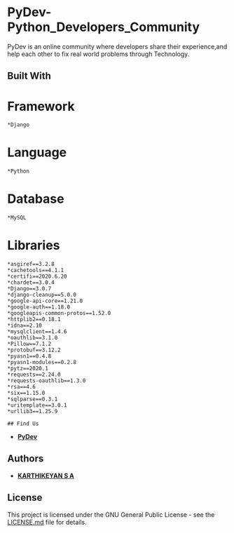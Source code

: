# PyDev-Python_Developers_Community

PyDev is an online community where developers share their experience,and help each other to fix real world problems through Technology.

## Built With
  # Framework
    *Django
  # Language
    *Python
  # Database
    *MySQL
  # Libraries
    *asgiref==3.2.8
    *cachetools==4.1.1
    *certifi==2020.6.20
    *chardet==3.0.4
    *Django==3.0.7
    *django-cleanup==5.0.0
    *google-api-core==1.21.0
    *google-auth==1.18.0
    *googleapis-common-protos==1.52.0
    *httplib2==0.18.1
    *idna==2.10
    *mysqlclient==1.4.6
    *oauthlib==3.1.0
    *Pillow==7.1.2
    *protobuf==3.12.2
    *pyasn1==0.4.8
    *pyasn1-modules==0.2.8
    *pytz==2020.1
    *requests==2.24.0
    *requests-oauthlib==1.3.0
    *rsa==4.6
    *six==1.15.0
    *sqlparse==0.3.1
    *uritemplate==3.0.1
    *urllib3==1.25.9
    
    ## Find Us

* **[PyDev](https://pydevstackoverflow.pythonanywhere.com/)**

## Authors

* **[KARTHIKEYAN S A](https://github.com/karthikeyansa/)**

## License

This project is licensed under the GNU General Public License - see the [LICENSE.md](https://github.com/karthikeyansa/PyDev-StackoverFlow_Clone-Django/blob/master/LICENSE) file for details.
